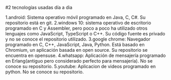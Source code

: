 #2 tecnologías usadas día a dìa

1.android: Sistema operativo móvil programado en Java, C, C#. Su repositorio está en git.
2.windows 10: sistema operativo de escritorio programado en C y Assembler, pero poco a poco ha utilizado otros lenguajes como  JavaScript, TypeScript o C++. Su código fuente es privado y no se conoce el repositorio utilizado.
3.google chrome: Navegador programado en C, C++, JavaScript, Java, Python. Está basado en Chromium, un aplicación basada en open source. Su repositorio se encuentra en opensuse.
4.whatsapp: Aplicación de mensajería programado en Erlang(antiguo pero considerado perfecto para mensajería). No se conoce su repositorio.
5.youtube: Aplicacion de videos programado en python. No se conoce su repositorio.
